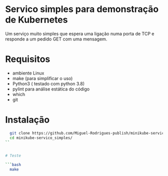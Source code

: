 # Servico simples para demonstração  de Kubernetes

Um serviço muito simples que espera uma ligação numa porta de TCP e responde a um pedido GET com uma mensagem.
# Requisitos

* ambiente Linux
* make  (para simplificar o uso)
* Python3 ( testado com python 3.8)
* pylint para análise estática do código
* which
* git

# Instalação
```bash
  git clone https://github.com/Miguel-Rodrigues-publish/minikube-servico_simples.git
  cd minikube-servico_simples/
``


# Teste

```bash
  make 
```
